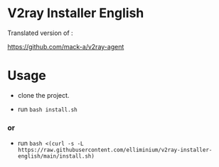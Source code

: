 
  

# V2ray Installer English

  

Translated version of :

https://github.com/mack-a/v2ray-agent
  
  

# Usage

  

- clone the project.

- run `bash install.sh`

### or

- run `bash <(curl -s -L https://raw.githubusercontent.com/elliminium/v2ray-installer-english/main/install.sh)`


